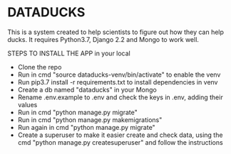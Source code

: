# DATADUCKS

This is a system created to help scientists to figure out how they can help ducks. It requires Python3.7, Django 2.2 and Mongo to work well.

STEPS TO INSTALL THE APP in your local

- Clone the repo
- Run in cmd "source dataducks-venv/bin/activate" to enable the venv
- Run pip3.7 install -r requirements.txt to install dependencies in venv
- Create a db named "dataducks" in your Mongo
- Rename .env.example to .env and check the keys in .env, adding their values
- Run in cmd "python manage.py migrate" 
- Run in cmd "python manage.py makemigrations"
- Run again in cmd "python manage.py migrate"
- Create a superuser to make it easier create and check data, using the cmd "python manage.py createsuperuser" and follow the instructions

